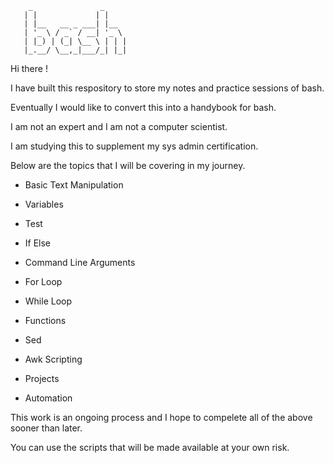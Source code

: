 

        _               _     
       | |             | |    
       | |__   __ _ ___| |__  
       | '_ \ / _` / __| '_ \ 
       | |_) | (_| \__ \ | | |
       |_.__/ \__,_|___/_| |_|



Hi there ! 

I have built this respository to store my notes and practice sessions of bash. 

Eventually I would like to convert this into a handybook for bash. 

I am not an expert and I am not a computer scientist.

I am studying this to supplement my sys admin certification. 

Below are the topics that I will be covering in my journey. 

- Basic Text Manipulation 

- Variables 

- Test

- If Else 

- Command Line Arguments 

- For Loop

- While Loop

- Functions 

- Sed

- Awk Scripting 

- Projects

- Automation 


This work is an ongoing process and I hope to compelete all of the above sooner than later. 


You can use the scripts that will be made available at your own risk. 


